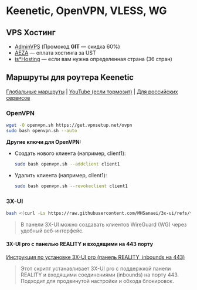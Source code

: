 # Keenetic, OpenVPN, VLESS, WG

## VPS Хостинг

- [AdminVPS](https://my.adminvps.ru/aff.php?aff=28722) (Промокод **GIT** — скидка 60%)
- [AEZA](https://aeza.net/?ref=537145) — оплата хостинга за UST
- [is*Hosting](https://ishosting.com/affiliate/NTAxNCM2) — если вам нужна определенная страна (36 стран)


## Маршруты для роутера Keenetic

[Глобальные маршруты](https://github.com/RockBlack-VPN/ip-address/tree/main/Global) | [YouTube (если тормозит)](https://github.com/RockBlack-VPN/ip-address/tree/main/Global/Youtube) | [Для российских сервисов](https://github.com/RockBlack-VPN/ip-address/tree/main/RU-RU)



### OpenVPN
```bash
wget -O openvpn.sh https://get.vpnsetup.net/ovpn
sudo bash openvpn.sh --auto
```

**Другие ключи для OpenVPN:**
- Создать нового клиента (например, client1):
	```bash
	sudo bash openvpn.sh --addclient client1
	```
- Удалить клиента (например, client1):
	```bash
	sudo bash openvpn.sh --revokeclient client1
	```


### 3X-UI
```bash
bash <(curl -Ls https://raw.githubusercontent.com/MHSanaei/3x-ui/refs/tags/v2.6.0/install.sh)
```

> В панели 3X-UI можно создавать клиентов WireGuard (WG) через удобный веб-интерфейс.

#### 3X-UI pro с панелью REALITY и входящими на 443 порту

[Инструкция по установке 3X-UI pro (панель REALITY, inbounds на 443)](https://scarce-hole-1e2.notion.site/3X-UI-pro-with-REALITY-panel-and-inbounds-3X-UI-pro-with-REALITY-panel-and-inbounds-on-port-443-on-10d1666462e48085be0fee4c136ce417)

> Этот скрипт устанавливает 3X-UI pro с поддержкой панели REALITY и входящими соединениями (inbounds) на порту 443. Подходит для продвинутой настройки и обхода блокировок.

